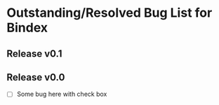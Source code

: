 # Outstanding/Resolved Bug List for Bindex

## Release v0.1

## Release v0.0

- [ ] Some bug here with check box

